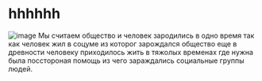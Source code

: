 # hhhhhh
![image](https://github.com/user-attachments/assets/a3606287-bfa2-4bfd-a6b9-b94ce318d05e)
Мы считаем общество и человек зародились в одно время так как человек жил в соцуме из которог зарождался общество
еще в древности человеку приходилось жить в тяжолых временах где нужна была посстороная помощь из чего зараждались социальные группы людей.
